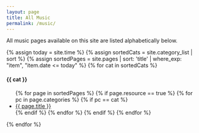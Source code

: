 ```yaml
---
layout: page
title: All Music
permalink: /music/
---
```


<div>
  <p>All music pages available on this site are listed alphabetically below.
  </p>
  
</div>

<div>

  {% assign today = site.time %}
  {% assign sortedCats = site.category_list | sort %}
  {% assign sortedPages = site.pages | sort: 'title' | where_exp: "item", "item.date <= today" %}
  {% for cat in sortedCats %}
    <h4> {{ cat }} </h4>
    <ul id="music-list">
      {% for page in sortedPages %}
        {% if page.resource == true %}
            {% for pc in page.categories %}
              {% if pc == cat %}
                <li><a href="{{ page.url }}">{{ page.title }}</a></li>
              {% endif %}   <!-- cat-match-p -->
            {% endfor %}  <!-- page-category -->
        {% endif %}   <!-- resource-p -->
      {% endfor %}  <!-- page -->
    </ul>
  {% endfor %}  <!-- cat -->
    
</div>


